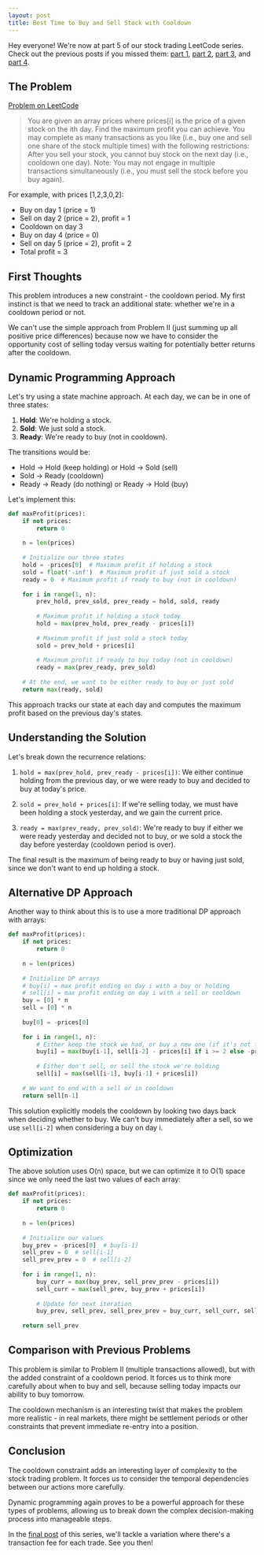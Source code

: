 ```yaml
---
layout: post
title: Best Time to Buy and Sell Stock with Cooldown
---
```


Hey everyone! We're now at part 5 of our stock trading LeetCode series. Check out the previous posts if you missed them: [part 1](/2025/04/14/best-time-to-buy-and-sell-stock/), [part 2](/2025/04/15/best-time-to-buy-and-sell-stock-ii/), [part 3](/2025/04/15/best-time-to-buy-and-sell-stock-iii/), and [part 4](/2025/04/15/best-time-to-buy-and-sell-stock-iv/).

## The Problem

[Problem on LeetCode](https://leetcode.com/problems/best-time-to-buy-and-sell-stock-with-cooldown/)

<blockquote>
You are given an array prices where prices[i] is the price of a given stock on the ith day.
Find the maximum profit you can achieve. You may complete as many transactions as you like (i.e., buy one and sell one share of the stock multiple times) with the following restrictions:
After you sell your stock, you cannot buy stock on the next day (i.e., cooldown one day).
Note: You may not engage in multiple transactions simultaneously (i.e., you must sell the stock before you buy again).
</blockquote>

For example, with prices [1,2,3,0,2]:
- Buy on day 1 (price = 1)
- Sell on day 2 (price = 2), profit = 1
- Cooldown on day 3
- Buy on day 4 (price = 0)
- Sell on day 5 (price = 2), profit = 2
- Total profit = 3

## First Thoughts

This problem introduces a new constraint - the cooldown period. My first instinct is that we need to track an additional state: whether we're in a cooldown period or not.

We can't use the simple approach from Problem II (just summing up all positive price differences) because now we have to consider the opportunity cost of selling today versus waiting for potentially better returns after the cooldown.

## Dynamic Programming Approach

Let's try using a state machine approach. At each day, we can be in one of three states:
1. **Hold**: We're holding a stock.
2. **Sold**: We just sold a stock.
3. **Ready**: We're ready to buy (not in cooldown).

The transitions would be:
- Hold → Hold (keep holding) or Hold → Sold (sell)
- Sold → Ready (cooldown)
- Ready → Ready (do nothing) or Ready → Hold (buy)

Let's implement this:

```python
def maxProfit(prices):
    if not prices:
        return 0
    
    n = len(prices)
    
    # Initialize our three states
    hold = -prices[0]  # Maximum profit if holding a stock
    sold = float('-inf')  # Maximum profit if just sold a stock
    ready = 0  # Maximum profit if ready to buy (not in cooldown)
    
    for i in range(1, n):
        prev_hold, prev_sold, prev_ready = hold, sold, ready
        
        # Maximum profit if holding a stock today
        hold = max(prev_hold, prev_ready - prices[i])
        
        # Maximum profit if just sold a stock today
        sold = prev_hold + prices[i]
        
        # Maximum profit if ready to buy today (not in cooldown)
        ready = max(prev_ready, prev_sold)
    
    # At the end, we want to be either ready to buy or just sold
    return max(ready, sold)
```

This approach tracks our state at each day and computes the maximum profit based on the previous day's states.

## Understanding the Solution

Let's break down the recurrence relations:

1. `hold = max(prev_hold, prev_ready - prices[i])`: We either continue holding from the previous day, or we were ready to buy and decided to buy at today's price.

2. `sold = prev_hold + prices[i]`: If we're selling today, we must have been holding a stock yesterday, and we gain the current price.

3. `ready = max(prev_ready, prev_sold)`: We're ready to buy if either we were ready yesterday and decided not to buy, or we sold a stock the day before yesterday (cooldown period is over).

The final result is the maximum of being ready to buy or having just sold, since we don't want to end up holding a stock.

## Alternative DP Approach

Another way to think about this is to use a more traditional DP approach with arrays:

```python
def maxProfit(prices):
    if not prices:
        return 0
    
    n = len(prices)
    
    # Initialize DP arrays
    # buy[i] = max profit ending on day i with a buy or holding
    # sell[i] = max profit ending on day i with a sell or cooldown
    buy = [0] * n
    sell = [0] * n
    
    buy[0] = -prices[0]
    
    for i in range(1, n):
        # Either keep the stock we had, or buy a new one (if it's not from a sell on the previous day)
        buy[i] = max(buy[i-1], sell[i-2] - prices[i] if i >= 2 else -prices[i])
        
        # Either don't sell, or sell the stock we're holding
        sell[i] = max(sell[i-1], buy[i-1] + prices[i])
    
    # We want to end with a sell or in cooldown
    return sell[n-1]
```

This solution explicitly models the cooldown by looking two days back when deciding whether to buy. We can't buy immediately after a sell, so we use `sell[i-2]` when considering a buy on day i.

## Optimization

The above solution uses O(n) space, but we can optimize it to O(1) space since we only need the last two values of each array:

```python
def maxProfit(prices):
    if not prices:
        return 0
    
    n = len(prices)
    
    # Initialize our values
    buy_prev = -prices[0]  # buy[i-1]
    sell_prev = 0  # sell[i-1]
    sell_prev_prev = 0  # sell[i-2]
    
    for i in range(1, n):
        buy_curr = max(buy_prev, sell_prev_prev - prices[i])
        sell_curr = max(sell_prev, buy_prev + prices[i])
        
        # Update for next iteration
        buy_prev, sell_prev, sell_prev_prev = buy_curr, sell_curr, sell_prev
    
    return sell_prev
```

## Comparison with Previous Problems

This problem is similar to Problem II (multiple transactions allowed), but with the added constraint of a cooldown period. It forces us to think more carefully about when to buy and sell, because selling today impacts our ability to buy tomorrow.

The cooldown mechanism is an interesting twist that makes the problem more realistic - in real markets, there might be settlement periods or other constraints that prevent immediate re-entry into a position.

## Conclusion

The cooldown constraint adds an interesting layer of complexity to the stock trading problem. It forces us to consider the temporal dependencies between our actions more carefully.

Dynamic programming again proves to be a powerful approach for these types of problems, allowing us to break down the complex decision-making process into manageable steps.

In the [final post](/2025/04/15/best-time-to-buy-and-sell-stock-with-transaction-fee/) of this series, we'll tackle a variation where there's a transaction fee for each trade. See you then! 